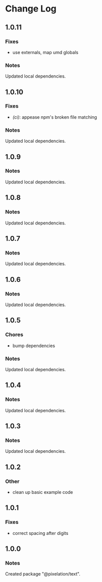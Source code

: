# Change Log

## 1.0.11

### Fixes

- use externals, map umd globals

### Notes

Updated local dependencies.

## 1.0.10

### Fixes

- _(ci)_: appease npm's broken file matching

### Notes

Updated local dependencies.

## 1.0.9

### Notes

Updated local dependencies.

## 1.0.8

### Notes

Updated local dependencies.

## 1.0.7

### Notes

Updated local dependencies.

## 1.0.6

### Notes

Updated local dependencies.

## 1.0.5

### Chores

- bump dependencies

### Notes

Updated local dependencies.

## 1.0.4

### Notes

Updated local dependencies.

## 1.0.3

### Notes

Updated local dependencies.

## 1.0.2

### Other

- clean up basic example code

## 1.0.1

### Fixes

- correct spacing after digits

## 1.0.0

### Notes

Created package "@pixelation/text".

